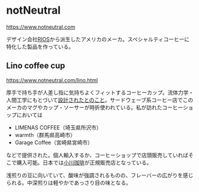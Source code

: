 # notNeutral

https://www.notneutral.com

デザイン会社[RIOS](https://www.rios.com)から派生したアメリカのメーカ。スペシャルティコーヒーに特化した製品を作っている。

## Lino coffee cup

https://www.notneutral.com/lino.html

厚手で持ち手が人差し指に気持ちよくフィットするコーヒーカップ。流体力学・人間工学にもとづいて[設計されたとのこと](https://www.rios.com/brands/not-neutral/)。サードウェーブ系コーヒー店でこのメーカのマグやカップ・ソーサーが時折使われている。私が訪れたコーヒーショップにおいては

* LIMENAS COFFEE（埼玉県所沢市）
* warmth（群馬県高崎市）
* Garage Coffee（宮崎県宮崎市）

などで提供された。個人輸入するか、コーヒーショップで店頭販売していればそこで購入可能。日本では[小川珈琲](https://www.oc-ogawa.co.jp)が正規販売店となっている。

浅煎りの豆に向いていて、酸味が強調されるものの、フレーバーの広がりを感じられる。中深煎りは軽やかであっさり目の味となる。
